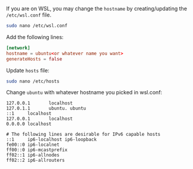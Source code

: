 If you are on WSL, you may change the `hostname` by creating/updating the `/etc/wsl.conf` file.

```bash
sudo nano /etc/wsl.conf
```

Add the following lines:

```conf
[network]
hostname = ubuntu<or whatever name you want>
generateHosts = false
```

Update `hosts` file:

```bash
sudo nano /etc/hosts
```

Change `ubuntu` with whatever hostname you picked in wsl.conf:

```
127.0.0.1       localhost
127.0.1.1       ubuntu. ubuntu
::1     localhost
127.0.0.1       localhost
0.0.0.0 localhost

# The following lines are desirable for IPv6 capable hosts
::1     ip6-localhost ip6-loopback
fe00::0 ip6-localnet
ff00::0 ip6-mcastprefix
ff02::1 ip6-allnodes
ff02::2 ip6-allrouters
```
